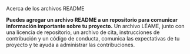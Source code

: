 Acerca de los archivos README

**Puedes agregar un archivo README a un repositorio para comunicar información importante sobre tu proyecto.** Un archivo LÉAME, junto con una licencia de repositorio, un archivo de cita, instrucciones de contribución y un código de conducta, comunica las expectativas de tu proyecto y te ayuda a administrar las contribuciones.
